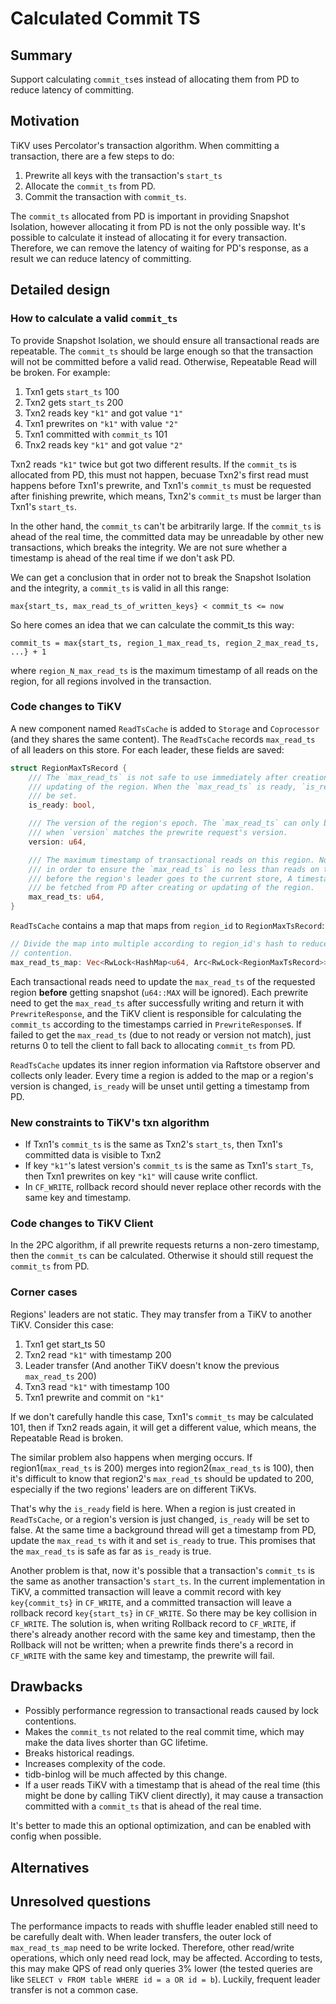 # Calculated Commit TS

## Summary

Support calculating `commit_ts`es instead of allocating them from PD to reduce
latency of committing.

## Motivation

TiKV uses Percolator's transaction algorithm. When committing a transaction,
there are a few steps to do:

1. Prewrite all keys with the transaction's `start_ts`
2. Allocate the `commit_ts` from PD.
3. Commit the transaction with `commit_ts`.

The `commit_ts` allocated from PD is important in providing Snapshot Isolation,
however allocating it from PD is not the only possible way. It's possible to
calculate it instead of allocating it for every transaction. Therefore, we can
remove the latency of waiting for PD's response, as a result we can reduce
latency of committing.

## Detailed design

### How to calculate a valid `commit_ts`

To provide Snapshot Isolation, we should ensure all transactional reads are
repeatable. The `commit_ts` should be large enough so that the transaction will
not be committed before a valid read. Otherwise, Repeatable Read will be broken.
For example:

1. Txn1 gets `start_ts` 100
2. Txn2 gets `start_ts` 200
3. Txn2 reads key `"k1"` and got value `"1"`
4. Txn1 prewrites on `"k1"` with value `"2"`
5. Txn1 committed with `commit_ts` 101
6. Tnx2 reads key `"k1"` and got value `"2"`

Txn2 reads `"k1"` twice but got two different results. If the `commit_ts` is
allocated from PD, this must not happen, becuase Txn2's first read must happens
before Txn1's prewrite, and Txn1's `commit_ts` must be requested after finishing
prewrite, which means, Txn2's `commit_ts` must be larger than Txn1's `start_ts`.

In the other hand, the `commit_ts` can't be arbitrarily large. If the
`commit_ts` is ahead of the real time, the committed data may be unreadable by
other new transactions, which breaks the integrity. We are not sure whether a
timestamp is ahead of the real time if we don't ask PD.

We can get a conclusion that in order not to break the Snapshot Isolation and
the integrity, a `commit_ts` is valid in  all this range:

```text
max{start_ts, max_read_ts_of_written_keys} < commit_ts <= now
```

So here comes an idea that we can calculate the commit_ts this way:

```text
commit_ts = max{start_ts, region_1_max_read_ts, region_2_max_read_ts, ...} + 1
```

where `region_N_max_read_ts` is the maximum timestamp of all reads on the
region, for all regions involved in the transaction.

### Code changes to TiKV

A new component named `ReadTsCache` is added to `Storage` and `Coprocessor` (and
they shares the same content). The `ReadTsCache` records `max_read_ts` of all
leaders on this store. For each leader, these fields are saved:

```rust
struct RegionMaxTsRecord {
    /// The `max_read_ts` is not safe to use immediately after creation or
    /// updating of the region. When the `max_read_ts` is ready, `is_ready` will
    /// be set.
    is_ready: bool,

    /// The version of the region's epoch. The `max_read_ts` can only be used
    /// when `version` matches the prewrite request's version.
    version: u64,

    /// The maximum timestamp of transactional reads on this region. Note that
    /// in order to ensure the `max_read_ts` is no less than reads on the region
    /// before the region's leader goes to the current store, A timestamp will
    /// be fetched from PD after creating or updating of the region.
    max_read_ts: u64,
}
```

`ReadTsCache` contains a map that maps from `region_id` to `RegionMaxTsRecord`:

```rust
// Divide the map into multiple according to region_id's hash to reduce lock
// contention.
max_read_ts_map: Vec<RwLock<HashMap<u64, Arc<RwLock<RegionMaxTsRecord>>>>>,
```

Each transactional reads need to update the `max_read_ts` of the requested
region **before** getting snapshot (`u64::MAX` will be ignored). Each prewrite
need to get the `max_read_ts` after successfully writing and return it with
`PrewriteResponse`, and the TiKV client is responsible for calculating the
`commit_ts` according to the timestamps carried in `PrewriteResponse`s. If
failed to get the `max_read_ts` (due to not ready or version not match), just
returns 0 to tell the client to fall back to allocating `commit_ts` from PD.

`ReadTsCache` updates its inner region information via Raftstore observer and
collects only leader. Every time a region is added to the map or a region's
version is changed, `is_ready` will be unset until getting a timestamp from PD.

### New constraints to TiKV's txn algorithm

* If Txn1's `commit_ts` is the same as Txn2's `start_ts`, then Txn1's committed
  data is visible to Txn2
* If key `"k1"`'s latest version's `commit_ts` is the same as Txn1's `start_Ts`,
  then Txn1 prewrites on key `"k1"` will cause write conflict.
* In `CF_WRITE`, rollback record should never replace other records with the
  same key and timestamp.

### Code changes to TiKV Client

In the 2PC algorithm, if all prewrite requests returns a non-zero timestamp,
then the `commit_ts` can be calculated. Otherwise it should still request the
`commit_ts` from PD.

### Corner cases

Regions' leaders are not static. They may transfer from a TiKV to another TiKV.
Consider this case:

1. Txn1 get start_ts 50
2. Txn2 read `"k1"` with timestamp 200
3. Leader transfer (And another TiKV doesn't know the previous `max_read_ts`
   200)
4. Txn3 read `"k1"` with timestamp 100
5. Txn1 prewrite and commit on `"k1"`

If we don't carefully handle this case, Txn1's `commit_ts` may be calculated
101, then if Txn2 reads again, it will get a different value, which means, the
Repeatable Read is broken.

The similar problem also happens when merging occurs. If region1(`max_read_ts`
is 200) merges into region2(`max_read_ts` is 100), then it's difficult to know
that region2's `max_read_ts` should be updated to 200, especially if the two
regions' leaders are on different TiKVs.

That's why the `is_ready` field is here. When a region is just created in
`ReadTsCache`, or a region's version is just changed, `is_ready` will be set to
false. At the same time a background thread will get a timestamp from PD, update
the `max_read_ts` with it and set `is_ready` to true. This promises that the
`max_read_ts` is safe as far as `is_ready` is true.

Another problem is that, now it's possible that a transaction's `commit_ts` is
the same as another transaction's `start_ts`. In the current implementation in
TiKV, a committed transaction will leave a commit record with key
`key{commit_ts}` in `CF_WRITE`, and a committed transaction will leave a
rollback record `key{start_ts}` in `CF_WRITE`. So there may be key collision
in `CF_WRITE`. The solution is, when writing Rollback record to `CF_WRITE`, if
there's already another record with the same key and timestamp, then the
Rollback will not be written; when a prewrite finds there's a record in
`CF_WRITE` with the same key and timestamp, the prewrite will fail.

## Drawbacks

* Possibly performance regression to transactional reads caused by lock
  contentions.
* Makes the `commit_ts` not related to the real commit time, which may make the
  data lives shorter than GC lifetime.
* Breaks historical readings.
* Increases complexity of the code.
* tidb-binlog will be much affected by this change.
* If a user reads TiKV with a timestamp that is ahead of the real time (this
  might be done by calling TiKV client directly), it may cause a transaction
  committed with a `commit_ts` that is ahead of the real time.

It's better to made this an optional optimization, and can be enabled with
config when possible.

## Alternatives

## Unresolved questions

The performance impacts to reads with shuffle leader enabled still need to be
carefully dealt with. When leader transfers, the outer lock of
`max_read_ts_map` need to be write locked. Therefore, other read/write
operations, which only need read lock, may be affected. According to tests, this
may make QPS of read only queries 3% lower (the tested queries are like
`SELECT v FROM table WHERE id = a OR id = b`). Luckily, frequent leader transfer
is not a common case.
